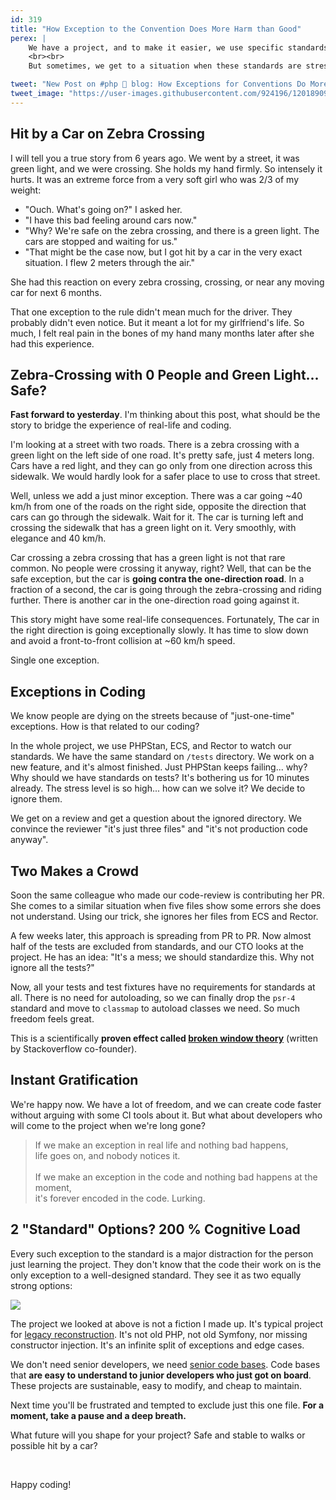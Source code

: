 ```yaml
---
id: 319
title: "How Exception to the Convention Does More Harm than Good"
perex: |
    We have a project, and to make it easier, we use specific standards. E.g., we use spaces in every file.
    <br><br>
    But sometimes, we get to a situation when these standards are stressful. We don't understand them and just want them to bend over. How does our short-term need for pleasure affects **long-term well-being** of the project?

tweet: "New Post on #php 🐘 blog: How Exceptions for Conventions Do More Harm than Good"
tweet_image: "https://user-images.githubusercontent.com/924196/120189092-338f5580-c217-11eb-86f4-2022102c3f7a.jpg"
---
```


## Hit by a Car on Zebra Crossing

I will tell you a true story from 6 years ago. We went by a street, it was green light, and we were crossing. She holds my hand firmly. So intensely it hurts. It was an extreme force from a very soft girl who was 2/3 of my weight:

* "Ouch. What's going on?" I asked her.
* "I have this bad feeling around cars now."
* "Why? We're safe on the zebra crossing, and there is a green light. The cars are stopped and waiting for us."
* "That might be the case now, but I got hit by a car in the very exact situation. I flew 2 meters through the air."

She had this reaction on every zebra crossing, crossing, or near any moving car for next 6 months.

That one exception to the rule didn't mean much for the driver. They probably didn't even notice. But it meant a lot for my girlfriend's life. So much, I felt real pain in the bones of my hand many months later after she had this experience.

## Zebra-Crossing with 0 People and Green Light... Safe?

**Fast forward to yesterday**. I'm thinking about this post, what should be the story to bridge the experience of real-life and coding.

I'm looking at a street with two roads. There is a zebra crossing with a green light on the left side of one road. It's pretty safe, just 4 meters long. Cars have a red light, and they can go only from one direction across this sidewalk. We would hardly look for a safer place to use to cross that street.

Well, unless we add a just minor exception. There was a car going ~40 km/h from one of the roads on the right side, opposite the direction that cars can go through the sidewalk. Wait for it. The car is turning left and crossing the sidewalk that has a green light on it. Very smoothly, with elegance and 40 km/h.

Car crossing a zebra crossing that has a green light is not that rare common. No people were crossing it anyway, right? Well, that can be the safe exception, but the car is **going contra the one-direction road**.  In a fraction of a second, the car is going through the zebra-crossing and riding further. There is another car in the one-direction road going against it.

This story might have some real-life consequences. Fortunately, The car in the right direction is going exceptionally slowly. It has time to slow down and avoid a front-to-front collision at ~60 km/h speed.

Single one exception.

## Exceptions in Coding

We know people are dying on the streets because of "just-one-time" exceptions. How is that related to our coding?

In the whole project, we use PHPStan, ECS, and Rector to watch our standards. We have the same standard on `/tests` directory. We work on a new feature, and it's almost finished. Just PHPStan keeps failing... why? Why should we have standards on tests? It's bothering us for 10 minutes already. The stress level is so high...  how can we solve it? We decide to ignore them.

We get on a review and get a question about the ignored directory. We convince the reviewer "it's just three files" and "it's not production code anyway".

## Two Makes a Crowd

Soon the same colleague who made our code-review is contributing her PR. She comes to a similar situation when five files show some errors she does not understand. Using our trick, she ignores her files from ECS and Rector.

A few weeks later, this approach is spreading from PR to PR. Now almost half of the tests are excluded from standards, and our CTO looks at the project. He has an idea: "It's a mess; we should standardize this. Why not ignore all the tests?"

Now, all your tests and test fixtures have no requirements for standards at all. There is no need for autoloading, so we can finally drop the `psr-4` standard and move to `classmap` to autoload classes we need. So much freedom feels great.

This is a scientifically **proven effect called [broken window theory](https://blog.codinghorror.com/the-broken-window-theory/)** (written by Stackoverflow co-founder).

## Instant Gratification

We're happy now. We have a lot of freedom, and we can create code faster without arguing with some CI tools about it. But what about developers who will come to the project when we're long gone?

<blockquote class="blockquote blockquote-smaller text-center">
If we make an exception in real life and nothing bad happens,<br>
life goes on, and nobody notices it.
<br>
<br>
If we make an exception in the code and nothing bad happens at the moment,<br>
it's forever encoded in the code. Lurking.
</blockquote>

## 2 "Standard" Options? 200 % Cognitive Load

Every such exception to the standard is a major distraction for the person just learning the project. They don't know that the code their work on is the only exception to a well-designed standard. They see it as two equally strong options:

<img src="https://user-images.githubusercontent.com/924196/120189092-338f5580-c217-11eb-86f4-2022102c3f7a.jpg" class="img-thumbnail">

The project we looked at above is not a fiction I made up. It's typical project for [legacy reconstruction](/blog/2019/12/16/8-steps-you-can-make-before-huge-upgrade-to-make-it-faster-cheaper-and-more-stable/). It's not old PHP, not old Symfony, nor missing constructor injection. It's an infinite split of exceptions and edge cases.

We don't need senior developers, we need [senior code bases](/blog/2020/03/02/we-do-not-need-senior-developers-we-need-senior-code-bases/). Code bases that **are easy to understand to junior developers who just got on board**. These projects are sustainable, easy to modify, and cheap to maintain.

Next time you'll be frustrated and tempted to exclude just this one file. **For a moment, take a pause and a deep breath.**

What future will you shape for your project? Safe and stable to walks or possible hit by a car?

<br>

Happy coding!




